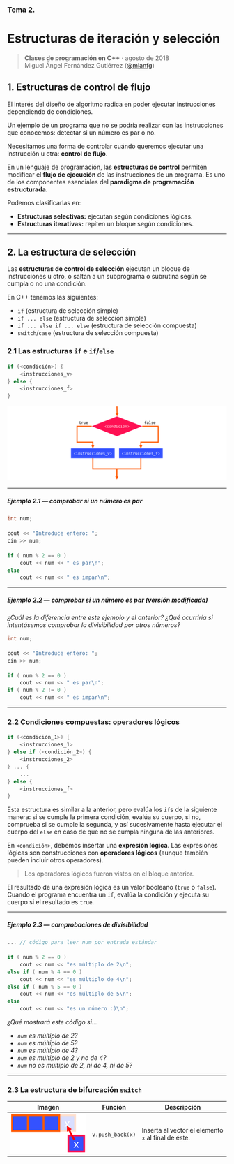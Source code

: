 ### Tema 2.  
# Estructuras de iteración y selección

> **Clases de programación en C++** · agosto de 2018  
> Miguel Ángel Fernández Gutiérrez ([@mianfg](https://mianfg.bloomgogo.com))

## 1. Estructuras de control de flujo

El interés del diseño de algoritmo radica en poder ejecutar instrucciones dependiendo de condiciones.

Un ejemplo de un programa que no se podría realizar con las instrucciones que conocemos: detectar si un número es par o no.

Necesitamos una forma de controlar cuándo queremos ejecutar una instrucción u otra: **control de flujo**.

En un lenguaje de programación, las **estructuras de control** permiten modificar el **flujo de ejecución** de las instrucciones de un programa. Es uno de los componentes esenciales del **paradigma de programación estructurada**.

Podemos clasificarlas en:
- **Estructuras selectivas:** ejecutan según condiciones lógicas.
- **Estructuras iterativas:** repiten un bloque según condiciones.

- - -

## 2. La estructura de selección

Las **estructuras de control de selección** ejecutan un bloque de instrucciones u otro, o saltan a un subprograma o subrutina según se cumpla o no una condición.

En C++ tenemos las siguientes:
- `if` (estructura de selección simple)
- `if ... else` (estructura de selección simple)
- `if ... else if ... else` (estructura de selección compuesta)
- `switch`/`case` (estructura de selección compuesta)

### 2.1  Las estructuras `if` e `if`/`else`

~~~ c++
if (<condición>) {
    <instrucciones_v>
} else {
    <instrucciones_f>
}
~~~

![Imagen 2.1](./resources/tema2-img1.png)

- - -

##### Ejemplo 2.1 — comprobar si un número es par

~~~ c++
int num;

cout << "Introduce entero: ";
cin >> num;

if ( num % 2 == 0 )
    cout << num << " es par\n";
else
    cout << num << " es impar\n";
~~~

- - -

##### Ejemplo 2.2 — comprobar si un número es par (versión modificada)

_¿Cuál es la diferencia entre este ejemplo y el anterior? ¿Qué ocurriría si intentásemos comprobar la divisibilidad por otros números?_

~~~ c++
int num;

cout << "Introduce entero: ";
cin >> num;

if ( num % 2 == 0 )
    cout << num << " es par\n";
if ( num % 2 != 0 )
    cout << num << " es impar\n";
~~~

- - -

### 2.2  Condiciones compuestas: operadores lógicos

~~~ c++
if (<condición_1>) {
    <instrucciones_1>
} else if (<condición_2>) {
    <instrucciones_2>
} ... {
    ...
} else {
    <instrucciones_f>
}
~~~

Esta estructura es similar a la anterior, pero evalúa los `if`s de la siguiente manera: si se cumple la primera condición, evalúa su cuerpo, si no, comprueba si se cumple la segunda, y así sucesivamente hasta ejecutar el cuerpo del `else` en caso de que no se cumpla ninguna de las anteriores.

En `<condición>`, debemos insertar una **expresión lógica**. Las expresiones lógicas son construcciones con **operadores lógicos** (aunque también pueden incluir otros operadores).

> Los operadores lógicos fueron vistos en el bloque anterior.

El resultado de una expresión lógica es un valor booleano (`true` o `false`). Cuando el programa encuentra un `if`, evalúa la condición y ejecuta su cuerpo si el resultado es `true`.

- - -

##### Ejemplo 2.3 — comprobaciones de divisibilidad

~~~ c++
... // código para leer num por entrada estándar

if ( num % 2 == 0 )
    cout << num << "es múltiplo de 2\n";
else if ( num % 4 == 0 )
    cout << num << "es múltiplo de 4\n";
else if ( num % 5 == 0 )
    cout << num << "es múltiplo de 5\n";
else
    cout << num << "es un número :)\n";
~~~

_¿Qué mostrará este código si..._
- _`num` es múltiplo de 2?_
- _`num` es múltiplo de 5?_
- _`num` es múltiplo de 4?_
- _`num` es múltiplo de 2 y no de 4?_
- _`num` no es múltiplo de 2, ni de 4, ni de 5?_

- - -

### 2.3  La estructura de bifurcación `switch`



| Imagen | Función | Descripción |
| --- | --- | --- |
| ![Imagen 3.8](./resources/tema3-img8.png) | `v.push_back(x)` | Inserta al vector el elemento `x` al final de éste. 
